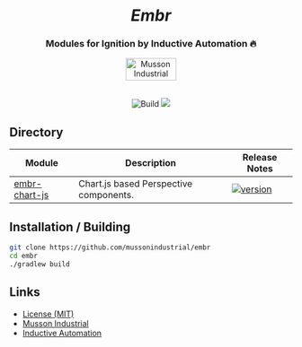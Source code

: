 <div align="center">
  <h1>
    <i>Embr</i>
</h1>
<h3>Modules for Ignition by Inductive Automation 🔥</h3>
  <a href="https://mussonindustrial.com">
        <img src="https://cdn.mussonindustrial.com/files/public/images/emblem.svg" alt="Musson Industrial Logo" width="90" height="40">
  </a>
  <br><br>
<p>
  <img alt="Build" src="https://github.com/mussonindustrial/embr/actions/workflows/build.yml/badge.svg"/>
  <a href="https://github.com/mussonindustrial/embr/blob/main/LICENSE">
    <img src="https://img.shields.io/badge/License-MIT-yellow.svg" />
  </a>

</p>
</div>

 

 ## Directory

| Module                                                                     | Description                                                         | Release Notes                                                                                                                                                     |
| --------------------------------------------------------------------------- | ------------------------------------------------------------------- | ----------------------------------------------------------------------------------------------------------------------------------------------------------------- |
| [embr-chart-js](modules/embr-chart-js)                 | Chart.js based Perspective components.        |    [![version](https://img.shields.io/github/v/release/mussonindustrial/embr?filter=*chart-js*&label=%20)](modules/embr-chart-js/CHANGELOG.md)             |


## Installation / Building

```sh
git clone https://github.com/mussonindustrial/embr
cd embr
./gradlew build
```



## Links

-   [License (MIT)](LICENSE)
-   [Musson Industrial](https://mussonindustrial.com/)
-   [Inductive Automation](https://inductiveautomation.com/)

[embr]: https://github.com/mussonindustrial/embr
[chartjs]: https://www.chartjs.org/
